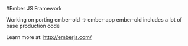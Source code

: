 #Ember JS Framework

Working on porting ember-old -> ember-app
ember-old includes a lot of base production code

Learn more at: http://emberjs.com/